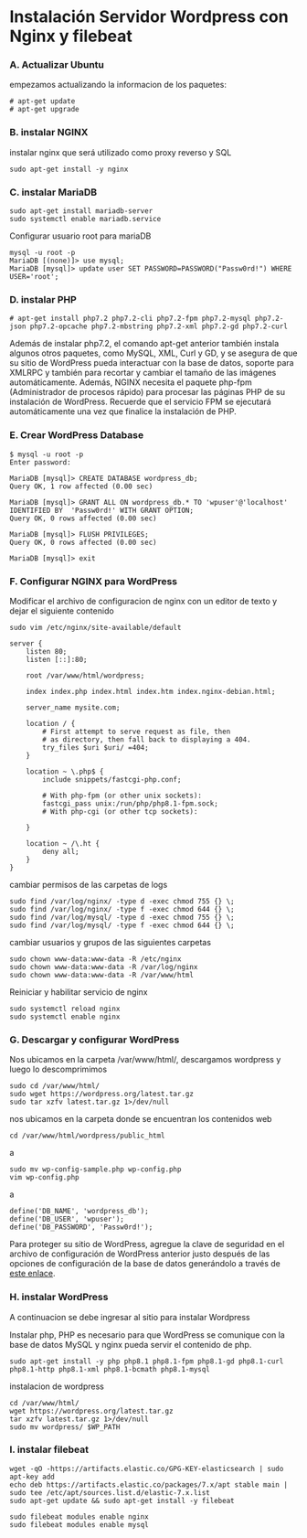 # Instalación Servidor Wordpress con Nginx y filebeat

### A. Actualizar Ubuntu
empezamos actualizando la informacion de los paquetes:

    # apt-get update 
    # apt-get upgrade
### B. instalar NGINX
instalar nginx que será utilizado como proxy reverso y SQL

    sudo apt-get install -y nginx 
### C. instalar MariaDB

    sudo apt-get install mariadb-server 
    sudo systemctl enable mariadb.service

Configurar usuario root para mariaDB

    mysql -u root -p
    MariaDB [(none)]> use mysql;
    MariaDB [mysql]> update user SET PASSWORD=PASSWORD("Passw0rd!") WHERE USER='root';

### D. instalar PHP


    # apt-get install php7.2 php7.2-cli php7.2-fpm php7.2-mysql php7.2-json php7.2-opcache php7.2-mbstring php7.2-xml php7.2-gd php7.2-curl

Además de instalar php7.2, el comando apt-get anterior también instala algunos otros paquetes, como MySQL, XML, Curl y GD, y se asegura de que su sitio de WordPress pueda interactuar con la base de datos, soporte para XMLRPC y también para recortar y cambiar el tamaño de las imágenes automáticamente. Además, NGINX necesita el paquete php-fpm (Administrador de procesos rápido) para procesar las páginas PHP de su instalación de WordPress. Recuerde que el servicio FPM se ejecutará automáticamente una vez que finalice la instalación de PHP.    


### E. Crear WordPress Database

    $ mysql -u root -p
    Enter password:

    MariaDB [mysql]> CREATE DATABASE wordpress_db;
    Query OK, 1 row affected (0.00 sec)

    MariaDB [mysql]> GRANT ALL ON wordpress_db.* TO 'wpuser'@'localhost' IDENTIFIED BY  'Passw0rd!' WITH GRANT OPTION;
    Query OK, 0 rows affected (0.00 sec)

    MariaDB [mysql]> FLUSH PRIVILEGES;
    Query OK, 0 rows affected (0.00 sec)

    MariaDB [mysql]> exit

### F. Configurar NGINX para WordPress

Modificar el archivo de configuracion de nginx con un editor de texto y dejar el siguiente contenido

    sudo vim /etc/nginx/site-available/default 
```
server {
    listen 80;
    listen [::]:80;

    root /var/www/html/wordpress;

    index index.php index.html index.htm index.nginx-debian.html;

    server_name mysite.com;

    location / {
        # First attempt to serve request as file, then
        # as directory, then fall back to displaying a 404.
        try_files $uri $uri/ =404;
    }

    location ~ \.php$ {
        include snippets/fastcgi-php.conf;

        # With php-fpm (or other unix sockets):
        fastcgi_pass unix:/run/php/php8.1-fpm.sock;
        # With php-cgi (or other tcp sockets):

    }

    location ~ /\.ht {
        deny all;
    }
}

```
cambiar permisos de las carpetas de logs    

    sudo find /var/log/nginx/ -type d -exec chmod 755 {} \;
    sudo find /var/log/nginx/ -type f -exec chmod 644 {} \;
    sudo find /var/log/mysql/ -type d -exec chmod 755 {} \;
    sudo find /var/log/mysql/ -type f -exec chmod 644 {} \;

cambiar usuarios y grupos de las siguientes carpetas

    sudo chown www-data:www-data -R /etc/nginx
    sudo chown www-data:www-data -R /var/log/nginx
    sudo chown www-data:www-data -R /var/www/html

Reiniciar y habilitar servicio de nginx

    sudo systemctl reload nginx
    sudo systemctl enable nginx

### G. Descargar y configurar WordPress

Nos ubicamos en la carpeta /var/www/html/, descargamos wordpress y luego lo descomprimimos

    sudo cd /var/www/html/
    sudo wget https://wordpress.org/latest.tar.gz
    sudo tar xzfv latest.tar.gz 1>/dev/null

nos ubicamos en la carpeta donde se encuentran los contenidos web 

    cd /var/www/html/wordpress/public_html
a

    sudo mv wp-config-sample.php wp-config.php
    vim wp-config.php
a

    define('DB_NAME', 'wordpress_db');
    define('DB_USER', 'wpuser');
    define('DB_PASSWORD', 'Passw0rd!');

Para proteger su sitio de WordPress, agregue la clave de seguridad en el archivo de configuración de WordPress anterior justo después de las opciones de configuración de la base de datos generándolo a través de  [este enlace](https://api.wordpress.org/secret-key/1.1/salt/).



### H. instalar WordPress

A continuacion se debe ingresar al sitio para instalar Wordpress



Instalar php, PHP es necesario para que WordPress se comunique con la base de datos MySQL y nginx  pueda servir el contenido de php.

    sudo apt-get install -y php php8.1 php8.1-fpm php8.1-gd php8.1-curl php8.1-http php8.1-xml php8.1-bcmath php8.1-mysql

instalacion de wordpress

    
    cd /var/www/html/
    wget https://wordpress.org/latest.tar.gz
    tar xzfv latest.tar.gz 1>/dev/null
    sudo mv wordpress/ $WP_PATH

### I. instalar filebeat

    wget -qO -https://artifacts.elastic.co/GPG-KEY-elasticsearch | sudo apt-key add
    echo deb https://artifacts.elastic.co/packages/7.x/apt stable main | sudo tee /etc/apt/sources.list.d/elastic-7.x.list
    sudo apt-get update && sudo apt-get install -y filebeat

    sudo filebeat modules enable nginx
    sudo filebeat modules enable mysql


